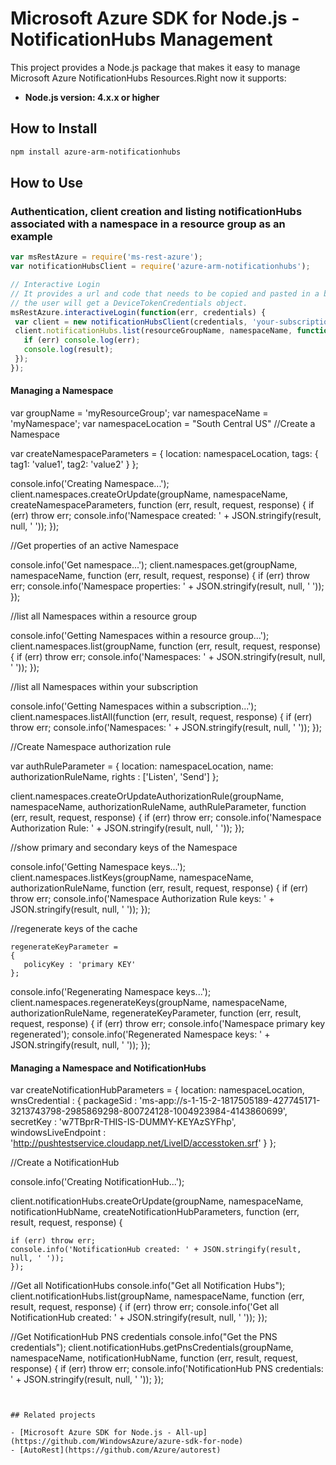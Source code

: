# Microsoft Azure SDK for Node.js - NotificationHubs Management

This project provides a Node.js package that makes it easy to manage Microsoft Azure NotificationHubs Resources.Right now it supports:
- **Node.js version: 4.x.x or higher**

## How to Install

```bash
npm install azure-arm-notificationhubs
```
## How to Use

### Authentication, client creation and listing notificationHubs associated with a namespace in a resource group as an example

 ```javascript
 var msRestAzure = require('ms-rest-azure');
 var notificationHubsClient = require('azure-arm-notificationhubs');

 // Interactive Login
 // It provides a url and code that needs to be copied and pasted in a browser and authenticated over there. If successful, 
 // the user will get a DeviceTokenCredentials object.
 msRestAzure.interactiveLogin(function(err, credentials) {
  var client = new notificationHubsClient(credentials, 'your-subscription-id');
  client.notificationHubs.list(resourceGroupName, namespaceName, function(err, result, request, response) {
    if (err) console.log(err);
    console.log(result);
  });
 });
 ```


 #### Managing a Namespace 

  var groupName = 'myResourceGroup';
  var namespaceName = 'myNamespace';
  var namespaceLocation = "South Central US"
//Create a Namespace

  var createNamespaceParameters = {
                location: namespaceLocation,
                tags: {
                    tag1: 'value1',
                    tag2: 'value2'
                }
            };
  
  console.info('Creating Namespace...');
   client.namespaces.createOrUpdate(groupName, namespaceName, createNamespaceParameters, function (err, result, request, response) {
    if (err) throw err;
    console.info('Namespace created: ' + JSON.stringify(result, null, ' '));
  });


//Get properties of an active Namespace

  console.info('Get namespace...');
  client.namespaces.get(groupName, namespaceName, function (err, result, request, response) {
    if (err) throw err;
    console.info('Namespace properties: ' + JSON.stringify(result, null, ' '));
  });


//list all Namespaces within a resource group

  console.info('Getting Namespaces within a resource group...');
  client.namespaces.list(groupName, function (err, result, request, response) {
    if (err) throw err;
    console.info('Namespaces: ' + JSON.stringify(result, null, ' '));
  });

//list all Namespaces within your subscription

  console.info('Getting Namespaces within a subscription...');
  client.namespaces.listAll(function (err, result, request, response) {
    if (err) throw err;
    console.info('Namespaces: ' + JSON.stringify(result, null, ' '));
  });

  //Create Namespace authorization rule

   var authRuleParameter = {
                location: namespaceLocation,
                name: authorizationRuleName, 
                rights : ['Listen', 'Send'] 
            };

  client.namespaces.createOrUpdateAuthorizationRule(groupName, namespaceName, authorizationRuleName, authRuleParameter, function (err, result, request, response) {
     if (err) throw err;
     console.info('Namespace Authorization Rule: ' + JSON.stringify(result, null, ' '));
  });

//show primary and secondary keys of the Namespace

  console.info('Getting Namespace keys...');
  client.namespaces.listKeys(groupName, namespaceName, authorizationRuleName, function (err, result, request, response) {
    if (err) throw err;
    console.info('Namespace Authorization Rule keys: ' + JSON.stringify(result, null, ' '));
  });


//regenerate  keys of the cache
  
    regenerateKeyParameter = 
    {
       policyKey : 'primary KEY'
    };

  console.info('Regenerating Namespace keys...');
  client.namespaces.regenerateKeys(groupName, namespaceName, authorizationRuleName, regenerateKeyParameter, function (err, result, request, response) {
    if (err) throw err;
    console.info('Namespace primary key regenerated');
    console.info('Regenerated Namespace keys: ' + JSON.stringify(result, null, ' '));
  });


  #### Managing a Namespace and NotificationHubs

  var createNotificationHubParameters = {
                location: namespaceLocation,
                wnsCredential : {
                    packageSid : 'ms-app://s-1-15-2-1817505189-427745171-3213743798-2985869298-800724128-1004923984-4143860699',
                    secretKey : 'w7TBprR-THIS-IS-DUMMY-KEYAzSYFhp',                                         
                    windowsLiveEndpoint : 'http://pushtestservice.cloudapp.net/LiveID/accesstoken.srf'
                }
            };

//Create a NotificationHub

console.info('Creating NotificationHub...');

   client.notificationHubs.createOrUpdate(groupName, namespaceName, notificationHubName, createNotificationHubParameters, function (err, result, request, response) {

    if (err) throw err;
    console.info('NotificationHub created: ' + JSON.stringify(result, null, ' '));
    });

 //Get all NotificationHubs
    console.info("Get all Notification Hubs");
    client.notificationHubs.list(groupName, namespaceName, function (err, result, request, response) {
       if (err) throw err;
       console.info('Get all NotificationHub created: ' + JSON.stringify(result, null, ' '));
    });

//Get NotificationHub PNS credentials
     console.info("Get the PNS credentials");
     client.notificationHubs.getPnsCredentials(groupName, namespaceName, notificationHubName, function (err, result, request, response) {
       if (err) throw err;
       console.info('NotificationHub PNS credentials: ' + JSON.stringify(result, null, ' '));
    });

```


## Related projects

- [Microsoft Azure SDK for Node.js - All-up](https://github.com/WindowsAzure/azure-sdk-for-node)
- [AutoRest](https://github.com/Azure/autorest)
